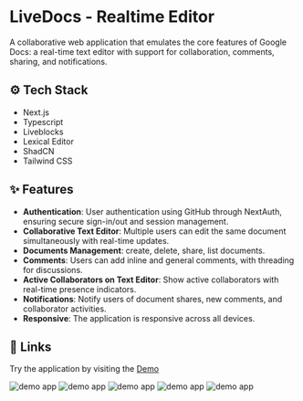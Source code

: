 # LiveDocs - Realtime Editor

A collaborative web application that emulates the core features of Google Docs: a real-time text editor with support for collaboration, comments, sharing, and notifications.

## ⚙️ Tech Stack

- Next.js
- Typescript
- Liveblocks
- Lexical Editor
- ShadCN
- Tailwind CSS

## ✨ Features

- **Authentication**: User authentication using GitHub through NextAuth, ensuring secure sign-in/out and session management.
- **Collaborative Text Editor**: Multiple users can edit the same document simultaneously with real-time updates.
- **Documents Management**: create, delete, share, list documents.
- **Comments**: Users can add inline and general comments, with threading for discussions.
- **Active Collaborators on Text Editor**: Show active collaborators with real-time presence indicators.
- **Notifications**: Notify users of document shares, new comments, and collaborator activities.
- **Responsive**: The application is responsive across all devices.

## 🔗 Links

Try the application by visiting the [Demo](https://google-docs-fake.vercel.app/)

<img alt="demo app" src="https://google-docs-fake.vercel.app/assets/images_readme/Screenshot 2025-10-02 alle 11.58.05.png">
<img alt="demo app" src="https://google-docs-fake.vercel.app/assets/images_readme/Screenshot 2025-10-02 alle 12.02.51.png">
<img alt="demo app" src="https://google-docs-fake.vercel.app/assets/images_readme/Screenshot 2025-10-02 alle 12.03.56.png">
<img alt="demo app" src="https://google-docs-fake.vercel.app/assets/images_readme/Screenshot 2025-10-02 alle 12.04.41.png">
<img alt="demo app" src="https://google-docs-fake.vercel.app/assets/images_readme/Screenshot 2025-10-02 alle 12.06.36.png">
